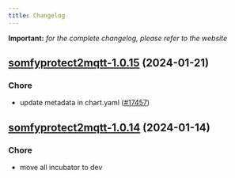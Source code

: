 ```yaml
---
title: Changelog
---
```


**Important:**
*for the complete changelog, please refer to the website*



## [somfyprotect2mqtt-1.0.15](https://github.com/truecharts/charts/compare/somfyprotect2mqtt-1.0.14...somfyprotect2mqtt-1.0.15) (2024-01-21)

### Chore



- update metadata in chart.yaml ([#17457](https://github.com/truecharts/charts/issues/17457))


## [somfyprotect2mqtt-1.0.14](https://github.com/truecharts/charts/compare/somfyprotect2mqtt-1.0.13...somfyprotect2mqtt-1.0.14) (2024-01-14)

### Chore



- move all incubator to dev